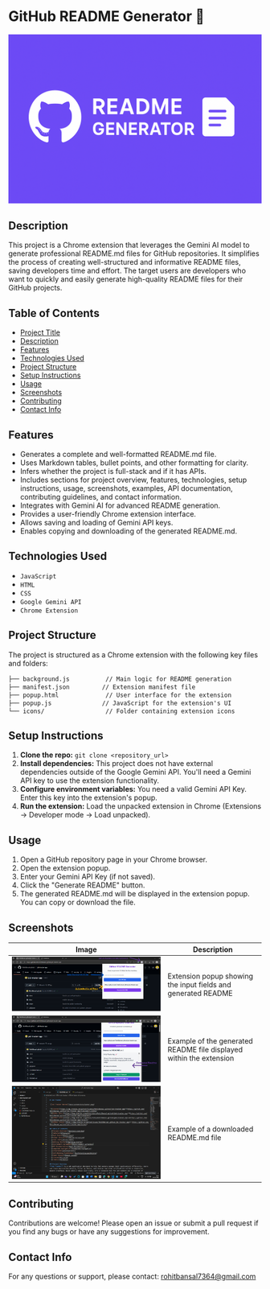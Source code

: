 # GitHub README Generator 🚀

![Project Overview](projectOverview.png)
## Description

This project is a Chrome extension that leverages the Gemini AI model to generate professional README.md files for GitHub repositories.  It simplifies the process of creating well-structured and informative README files, saving developers time and effort. The target users are developers who want to quickly and easily generate high-quality README files for their GitHub projects.


## Table of Contents

- [Project Title](#project-title)
- [Description](#description)
- [Features](#features)
- [Technologies Used](#technologies-used)
- [Project Structure](#project-structure)
- [Setup Instructions](#setup-instructions)
- [Usage](#usage)
- [Screenshots](#screenshots)
- [Contributing](#contributing)
- [Contact Info](#contact-info)


## Features

* Generates a complete and well-formatted README.md file.
* Uses Markdown tables, bullet points, and other formatting for clarity.
* Infers whether the project is full-stack and if it has APIs.
* Includes sections for project overview, features, technologies, setup instructions, usage, screenshots, examples, API documentation, contributing guidelines, and contact information.
* Integrates with Gemini AI for advanced README generation.
* Provides a user-friendly Chrome extension interface.
* Allows saving and loading of Gemini API keys.
* Enables copying and downloading of the generated README.md.


## Technologies Used

*  `JavaScript`
*  `HTML`
*  `CSS`
*  `Google Gemini API`
*  `Chrome Extension`


## Project Structure

The project is structured as a Chrome extension with the following key files and folders:

```
├── background.js          // Main logic for README generation
├── manifest.json         // Extension manifest file
├── popup.html             // User interface for the extension
├── popup.js              // JavaScript for the extension's UI
└── icons/                 // Folder containing extension icons
```

## Setup Instructions

1. **Clone the repo:**  `git clone <repository_url>`
2. **Install dependencies:**  This project does not have external dependencies outside of the Google Gemini API.  You'll need a Gemini API key to use the extension functionality.
3. **Configure environment variables:** You need a valid Gemini API Key.  Enter this key into the extension's popup.
4. **Run the extension:** Load the unpacked extension in Chrome (Extensions -> Developer mode -> Load unpacked).


## Usage

1. Open a GitHub repository page in your Chrome browser.
2. Open the extension popup.
3. Enter your Gemini API Key (if not saved).
4. Click the "Generate README" button.
5. The generated README.md will be displayed in the extension popup.  You can copy or download the file.

## Screenshots

| Image                      | Description                                                                        |
|---------------------------|------------------------------------------------------------------------------------|
| ![Screenshot 1](popup.png) | Extension popup showing the input fields and generated README                     |
| ![Screenshot 2](generated.png) | Example of the generated README file displayed within the extension           |
| ![Screenshot 3](downloaded.png)  | Example of a downloaded README.md file                                    |



## Contributing

Contributions are welcome! Please open an issue or submit a pull request if you find any bugs or have any suggestions for improvement.


## Contact Info

For any questions or support, please contact:  rohitbansal7364@gmail.com
